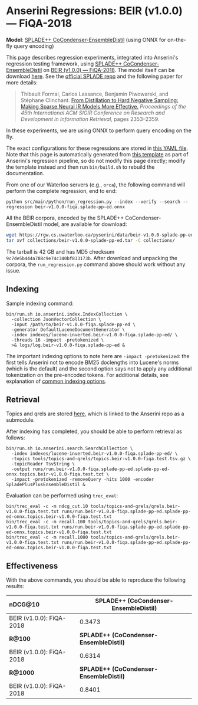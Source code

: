 # Anserini Regressions: BEIR (v1.0.0) &mdash; FiQA-2018

**Model**: [SPLADE++ CoCondenser-EnsembleDistil](https://arxiv.org/abs/2205.04733) (using ONNX for on-the-fly query encoding)

This page describes regression experiments, integrated into Anserini's regression testing framework, using [SPLADE++ CoCondenser-EnsembleDistil](https://arxiv.org/abs/2205.04733) on [BEIR (v1.0.0) &mdash; FiQA-2018](http://beir.ai/).
The model itself can be download [here](https://huggingface.co/naver/splade-cocondenser-ensembledistil).
See the [official SPLADE repo](https://github.com/naver/splade) and the following paper for more details:

> Thibault Formal, Carlos Lassance, Benjamin Piwowarski, and Stéphane Clinchant. [From Distillation to Hard Negative Sampling: Making Sparse Neural IR Models More Effective.](https://dl.acm.org/doi/10.1145/3477495.3531857) _Proceedings of the 45th International ACM SIGIR Conference on Research and Development in Information Retrieval_, pages 2353–2359.

In these experiments, we are using ONNX to perform query encoding on the fly.

The exact configurations for these regressions are stored in [this YAML file](../../src/main/resources/regression/beir-v1.0.0-fiqa.splade-pp-ed.onnx.yaml).
Note that this page is automatically generated from [this template](../../src/main/resources/docgen/templates/beir-v1.0.0-fiqa.splade-pp-ed.onnx.template) as part of Anserini's regression pipeline, so do not modify this page directly; modify the template instead and then run `bin/build.sh` to rebuild the documentation.

From one of our Waterloo servers (e.g., `orca`), the following command will perform the complete regression, end to end:

```
python src/main/python/run_regression.py --index --verify --search --regression beir-v1.0.0-fiqa.splade-pp-ed.onnx
```

All the BEIR corpora, encoded by the SPLADE++ CoCondenser-EnsembleDistil model, are available for download:

```bash
wget https://rgw.cs.uwaterloo.ca/pyserini/data/beir-v1.0.0-splade-pp-ed.tar -P collections/
tar xvf collections/beir-v1.0.0-splade-pp-ed.tar -C collections/
```

The tarball is 42 GB and has MD5 checksum `9c7de5b444a788c9e74c340bf833173b`.
After download and unpacking the corpora, the `run_regression.py` command above should work without any issue.

## Indexing

Sample indexing command:

```
bin/run.sh io.anserini.index.IndexCollection \
  -collection JsonVectorCollection \
  -input /path/to/beir-v1.0.0-fiqa.splade-pp-ed \
  -generator DefaultLuceneDocumentGenerator \
  -index indexes/lucene-inverted.beir-v1.0.0-fiqa.splade-pp-ed/ \
  -threads 16 -impact -pretokenized \
  >& logs/log.beir-v1.0.0-fiqa.splade-pp-ed &
```

The important indexing options to note here are `-impact -pretokenized`: the first tells Anserini not to encode BM25 doclengths into Lucene's norms (which is the default) and the second option says not to apply any additional tokenization on the pre-encoded tokens.
For additional details, see explanation of [common indexing options](../../docs/common-indexing-options.md).

## Retrieval

Topics and qrels are stored [here](https://github.com/castorini/anserini-tools/tree/master/topics-and-qrels), which is linked to the Anserini repo as a submodule.

After indexing has completed, you should be able to perform retrieval as follows:

```
bin/run.sh io.anserini.search.SearchCollection \
  -index indexes/lucene-inverted.beir-v1.0.0-fiqa.splade-pp-ed/ \
  -topics tools/topics-and-qrels/topics.beir-v1.0.0-fiqa.test.tsv.gz \
  -topicReader TsvString \
  -output runs/run.beir-v1.0.0-fiqa.splade-pp-ed.splade-pp-ed-onnx.topics.beir-v1.0.0-fiqa.test.txt \
  -impact -pretokenized -removeQuery -hits 1000 -encoder SpladePlusPlusEnsembleDistil &
```

Evaluation can be performed using `trec_eval`:

```
bin/trec_eval -c -m ndcg_cut.10 tools/topics-and-qrels/qrels.beir-v1.0.0-fiqa.test.txt runs/run.beir-v1.0.0-fiqa.splade-pp-ed.splade-pp-ed-onnx.topics.beir-v1.0.0-fiqa.test.txt
bin/trec_eval -c -m recall.100 tools/topics-and-qrels/qrels.beir-v1.0.0-fiqa.test.txt runs/run.beir-v1.0.0-fiqa.splade-pp-ed.splade-pp-ed-onnx.topics.beir-v1.0.0-fiqa.test.txt
bin/trec_eval -c -m recall.1000 tools/topics-and-qrels/qrels.beir-v1.0.0-fiqa.test.txt runs/run.beir-v1.0.0-fiqa.splade-pp-ed.splade-pp-ed-onnx.topics.beir-v1.0.0-fiqa.test.txt
```

## Effectiveness

With the above commands, you should be able to reproduce the following results:

| **nDCG@10**                                                                                                  | **SPLADE++ (CoCondenser-EnsembleDistil)**|
|:-------------------------------------------------------------------------------------------------------------|-----------|
| BEIR (v1.0.0): FiQA-2018                                                                                     | 0.3473    |
| **R@100**                                                                                                    | **SPLADE++ (CoCondenser-EnsembleDistil)**|
| BEIR (v1.0.0): FiQA-2018                                                                                     | 0.6314    |
| **R@1000**                                                                                                   | **SPLADE++ (CoCondenser-EnsembleDistil)**|
| BEIR (v1.0.0): FiQA-2018                                                                                     | 0.8401    |
